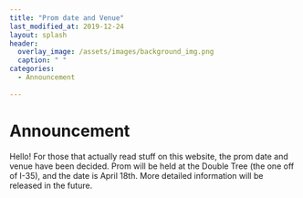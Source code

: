 ```yaml
---
title: "Prom date and Venue"
last_modified_at: 2019-12-24
layout: splash
header:
  overlay_image: /assets/images/background_img.png
  caption: " "
categories:
  - Announcement
 
---
```


# Announcement
Hello! For those that actually read stuff on this website, the prom date and venue have been decided.
Prom will be held at the Double Tree (the one off of I-35), and the date is April 18th. More detailed information will be released in the future.
